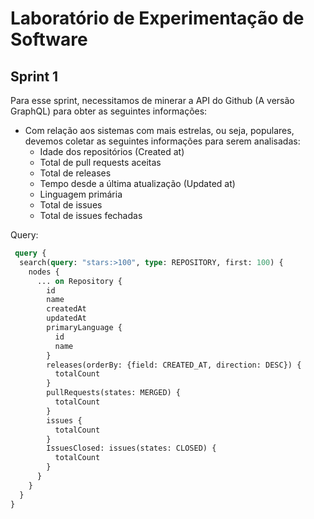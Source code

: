 # Laboratório de Experimentação de Software

## Sprint 1

Para esse sprint, necessitamos de minerar a API do Github (A versão GraphQL) para obter as seguintes informações:

- Com relação aos sistemas com mais estrelas, ou seja, populares, devemos coletar as seguintes informações para serem
  analisadas:
    - Idade dos repositórios (Created at)
    - Total de pull requests aceitas
    - Total de releases
    - Tempo desde a última atualização (Updated at)
    - Linguagem primária
    - Total de issues
    - Total de issues fechadas

Query:

```graphql
 query {
  search(query: "stars:>100", type: REPOSITORY, first: 100) {
    nodes {
      ... on Repository {
        id
        name
        createdAt
        updatedAt
        primaryLanguage {
          id
          name
        }
        releases(orderBy: {field: CREATED_AT, direction: DESC}) {
          totalCount
        }
        pullRequests(states: MERGED) {
          totalCount
        }
        issues {
          totalCount
        }
        IssuesClosed: issues(states: CLOSED) {
          totalCount
        }
      }
    }
  }
}
```
